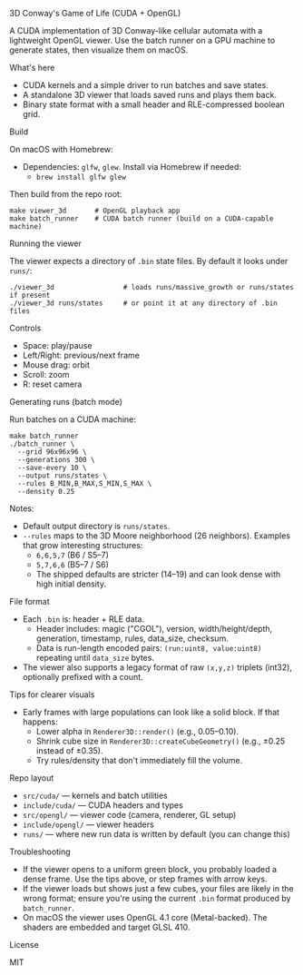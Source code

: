 3D Conway's Game of Life (CUDA + OpenGL)

A CUDA implementation of 3D Conway-like cellular automata with a lightweight OpenGL viewer. 
Use the batch runner on a GPU machine to generate states, then visualize them on macOS.

What's here

- CUDA kernels and a simple driver to run batches and save states.
- A standalone 3D viewer that loads saved runs and plays them back.
- Binary state format with a small header and RLE-compressed boolean grid.

Build

On macOS with Homebrew:

- Dependencies: `glfw`, `glew`. Install via Homebrew if needed:
  - `brew install glfw glew`

Then build from the repo root:

```
make viewer_3d       # OpenGL playback app
make batch_runner    # CUDA batch runner (build on a CUDA-capable machine)
```

Running the viewer

The viewer expects a directory of `.bin` state files. By default it looks under `runs/`:

```
./viewer_3d                 # loads runs/massive_growth or runs/states if present
./viewer_3d runs/states     # or point it at any directory of .bin files
```

Controls

- Space: play/pause
- Left/Right: previous/next frame
- Mouse drag: orbit
- Scroll: zoom
- R: reset camera

Generating runs (batch mode)

Run batches on a CUDA machine:

```
make batch_runner
./batch_runner \
  --grid 96x96x96 \
  --generations 300 \
  --save-every 10 \
  --output runs/states \
  --rules B_MIN,B_MAX,S_MIN,S_MAX \
  --density 0.25
```

Notes:

- Default output directory is `runs/states`.
- `--rules` maps to the 3D Moore neighborhood (26 neighbors). Examples that grow interesting structures:
  - `6,6,5,7`  (B6 / S5–7)
  - `5,7,6,6`  (B5–7 / S6)
  - The shipped defaults are stricter (14–19) and can look dense with high initial density.

File format

- Each `.bin` is: header + RLE data.
  - Header includes: magic ("CGOL"), version, width/height/depth, generation, timestamp, rules, data_size, checksum.
  - Data is run-length encoded pairs: `(run:uint8, value:uint8)` repeating until `data_size` bytes.
- The viewer also supports a legacy format of raw `(x,y,z)` triplets (int32), optionally prefixed with a count.

Tips for clearer visuals

- Early frames with large populations can look like a solid block. If that happens:
  - Lower alpha in `Renderer3D::render()` (e.g., 0.05–0.10).
  - Shrink cube size in `Renderer3D::createCubeGeometry()` (e.g., ±0.25 instead of ±0.35).
  - Try rules/density that don't immediately fill the volume.

Repo layout

- `src/cuda/` — kernels and batch utilities
- `include/cuda/` — CUDA headers and types
- `src/opengl/` — viewer code (camera, renderer, GL setup)
- `include/opengl/` — viewer headers
- `runs/` — where new run data is written by default (you can change this)

Troubleshooting

- If the viewer opens to a uniform green block, you probably loaded a dense frame. Use the tips above, or step frames with arrow keys.
- If the viewer loads but shows just a few cubes, your files are likely in the wrong format; ensure you're using the current `.bin` format produced by `batch_runner`.
- On macOS the viewer uses OpenGL 4.1 core (Metal-backed). The shaders are embedded and target GLSL 410.

License

MIT